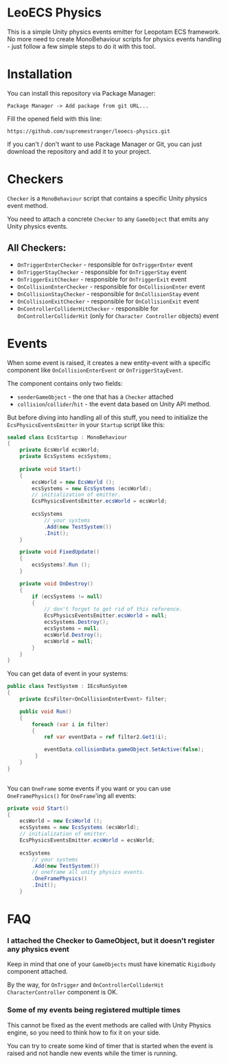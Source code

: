 # LeoECS Physics
This is a simple Unity physics events emitter for Leopotam ECS framework.
No more need to create MonoBehaviour scripts for physics events handling - just follow a few simple steps to do it with this tool.

# Installation
You can install this repository via Package Manager:

`Package Manager -> Add package from git URL...`

Fill the opened field with this line:
```
https://github.com/supremestranger/leoecs-physics.git
```

If you can't / don't want to use Package Manager or Git, you can just download the repository and add it to your project.

# Checkers
`Checker` is a `MonoBehaviour` script that contains a specific Unity physics event method.

You need to attach a concrete `Checker` to any `GameObject` that emits any Unity physics events.

## All Checkers:
* `OnTriggerEnterChecker` - responsible for `OnTriggerEnter` event
* `OnTriggerStayChecker` - responsible for `OnTriggerStay` event
* `OnTriggerExitChecker` - responsible for `OnTriggerExit` event
* `OnCollisionEnterChecker` - responsible for `OnCollisionEnter` event
* `OnCollisionStayChecker` - responsible for `OnCollisionStay` event
* `OnCollisionExitChecker` - responsible for `OnCollisionExit` event
* `OnControllerColliderHitChecker` - responsible for `OnControllerColliderHit` (only for `Character Controller` objects) event

# Events
When some event is raised, it creates a new entity-event with a specific component like `OnCollisionEnterEvent` or `OnTriggerStayEvent`.

The component contains only two fields: 
* `senderGameObject` - the one that has a `Checker` attached 
* `collision`/`collider`/`hit` - the event data based on Unity API method.

But before diving into handling all of this stuff, you need to initialize the `EcsPhysicsEventsEmitter` in your `Startup` script like this:

```csharp
sealed class EcsStartup : MonoBehaviour
{
    private EcsWorld ecsWorld;
    private EcsSystems ecsSystems;
        
    private void Start()
    {
        ecsWorld = new EcsWorld ();
        ecsSystems = new EcsSystems (ecsWorld);
        // initialization of emitter.
        EcsPhysicsEventsEmitter.ecsWorld = ecsWorld;
            
        ecsSystems
            // your systems
            .Add(new TestSystem())
            .Init();
    }

    private void FixedUpdate()
    {
        ecsSystems?.Run ();
    }

    private void OnDestroy()
    {
        if (ecsSystems != null)
        {
            // don't forget to get rid of this reference.
            EcsPhysicsEventsEmitter.ecsWorld = null;
            ecsSystems.Destroy();
            ecsSystems = null;
            ecsWorld.Destroy();
            ecsWorld = null;
        }
    }
}
```

You can get data of event in your systems:

```csharp
public class TestSystem : IEcsRunSystem
{
    private EcsFilter<OnCollisionEnterEvent> filter;

    public void Run()
    {
        foreach (var i in filter)
        {
            ref var eventData = ref filter2.Get1(i);

            eventData.collisionData.gameObject.SetActive(false);
         }
    }
}
 
```

You can `OneFrame` some events if you want or you can use `OneFramePhysics()` for `OneFrame`'ing all events:
```csharp
private void Start()
{
    ecsWorld = new EcsWorld ();
    ecsSystems = new EcsSystems (ecsWorld);
    // initialization of emitter.
    EcsPhysicsEventsEmitter.ecsWorld = ecsWorld;
            
    ecsSystems
        // your systems
        .Add(new TestSystem())
        // oneframe all unity physics events.
        .OneFramePhysics()
        .Init();
    }
```

# FAQ
### I attached the Checker to GameObject, but it doesn't register any physics event
Keep in mind that one of your `GameObjects` must have kinematic `Rigidbody` component attached.

By the way, for `OnTrigger` and `OnControllerColliderHit` `CharacterController` component is OK.

### Some of my events being registered multiple times
This cannot be fixed as the event methods are called with Unity Physics engine, so you need to think how to fix it on your side.

You can try to create some kind of timer that is started when the event is raised and not handle new events while the timer is running.
